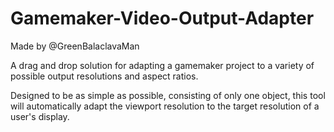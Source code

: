 # Gamemaker-Video-Output-Adapter
Made by @GreenBalaclavaMan

A drag and drop solution for adapting a gamemaker project to a variety 
of possible output resolutions and aspect ratios.

Designed to be as simple as possible, consisting of only one object, 
this tool will automatically adapt the viewport resolution to the target 
resolution of a user's display.
